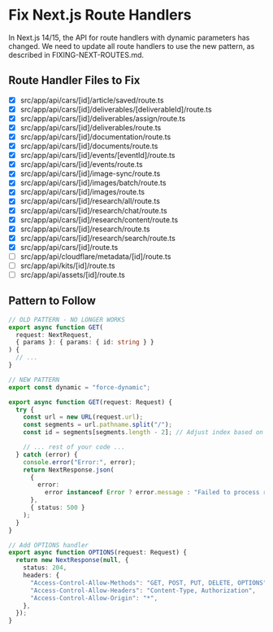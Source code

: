 # Fix Next.js Route Handlers

In Next.js 14/15, the API for route handlers with dynamic parameters has changed. We need to update all route handlers to use the new pattern, as described in FIXING-NEXT-ROUTES.md.

## Route Handler Files to Fix

- [x] src/app/api/cars/[id]/article/saved/route.ts
- [x] src/app/api/cars/[id]/deliverables/[deliverableId]/route.ts
- [x] src/app/api/cars/[id]/deliverables/assign/route.ts
- [x] src/app/api/cars/[id]/deliverables/route.ts
- [x] src/app/api/cars/[id]/documentation/route.ts
- [x] src/app/api/cars/[id]/documents/route.ts
- [x] src/app/api/cars/[id]/events/[eventId]/route.ts
- [x] src/app/api/cars/[id]/events/route.ts
- [x] src/app/api/cars/[id]/image-sync/route.ts
- [x] src/app/api/cars/[id]/images/batch/route.ts
- [x] src/app/api/cars/[id]/images/route.ts
- [x] src/app/api/cars/[id]/research/all/route.ts
- [x] src/app/api/cars/[id]/research/chat/route.ts
- [x] src/app/api/cars/[id]/research/content/route.ts
- [x] src/app/api/cars/[id]/research/route.ts
- [x] src/app/api/cars/[id]/research/search/route.ts
- [x] src/app/api/cars/[id]/route.ts
- [ ] src/app/api/cloudflare/metadata/[id]/route.ts
- [ ] src/app/api/kits/[id]/route.ts
- [ ] src/app/api/assets/[id]/route.ts

## Pattern to Follow

```typescript
// OLD PATTERN - NO LONGER WORKS
export async function GET(
  request: NextRequest,
  { params }: { params: { id: string } }
) {
  // ...
}

// NEW PATTERN
export const dynamic = "force-dynamic";

export async function GET(request: Request) {
  try {
    const url = new URL(request.url);
    const segments = url.pathname.split("/");
    const id = segments[segments.length - 2]; // Adjust index based on URL structure

    // ... rest of your code ...
  } catch (error) {
    console.error("Error:", error);
    return NextResponse.json(
      {
        error:
          error instanceof Error ? error.message : "Failed to process request",
      },
      { status: 500 }
    );
  }
}

// Add OPTIONS handler
export async function OPTIONS(request: Request) {
  return new NextResponse(null, {
    status: 204,
    headers: {
      "Access-Control-Allow-Methods": "GET, POST, PUT, DELETE, OPTIONS",
      "Access-Control-Allow-Headers": "Content-Type, Authorization",
      "Access-Control-Allow-Origin": "*",
    },
  });
}
```

